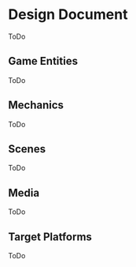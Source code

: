 # Design Document

ToDo

## Game Entities

ToDo

## Mechanics

ToDo

## Scenes

ToDo

## Media

ToDo

## Target Platforms

ToDo